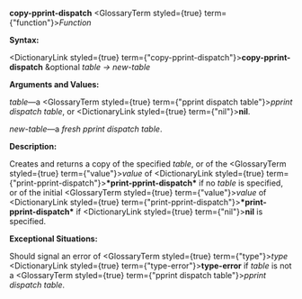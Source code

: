 **copy-pprint-dispatch** <GlossaryTerm styled={true} term={"function"}><i>Function</i></GlossaryTerm> 



**Syntax:** 



<DictionaryLink styled={true} term={"copy-pprint-dispatch"}><b>copy-pprint-dispatch</b></DictionaryLink> &amp;optional *table → new-table* 



**Arguments and Values:** 



*table*—a <GlossaryTerm styled={true} term={"pprint dispatch table"}><i>pprint dispatch table</i></GlossaryTerm>, or <DictionaryLink styled={true} term={"nil"}><b>nil</b></DictionaryLink>. 



*new-table*—a *fresh pprint dispatch table*. 



**Description:** 



Creates and returns a copy of the specified *table*, or of the <GlossaryTerm styled={true} term={"value"}><i>value</i></GlossaryTerm> of <DictionaryLink styled={true} term={"print-pprint-dispatch"}><b>\*print-pprint-dispatch\*</b></DictionaryLink> if no *table* is specified, or of the initial <GlossaryTerm styled={true} term={"value"}><i>value</i></GlossaryTerm> of <DictionaryLink styled={true} term={"print-pprint-dispatch"}><b>\*print-pprint-dispatch\*</b></DictionaryLink> if <DictionaryLink styled={true} term={"nil"}><b>nil</b></DictionaryLink> is specified. 



**Exceptional Situations:** 



Should signal an error of <GlossaryTerm styled={true} term={"type"}><i>type</i></GlossaryTerm> <DictionaryLink styled={true} term={"type-error"}><b>type-error</b></DictionaryLink> if *table* is not a <GlossaryTerm styled={true} term={"pprint dispatch table"}><i>pprint dispatch table</i></GlossaryTerm>. 



